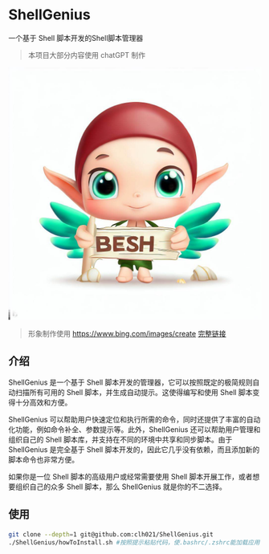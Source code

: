 # ShellGenius
一个基于 Shell 脚本开发的Shell脚本管理器

> 本项目大部分内容使用 chatGPT 制作

![形象](./img.jpeg)

> 形象制作使用 https://www.bing.com/images/create [完整链接](https://www.bing.com/images/create/winged-elf-is-arranging-a-wooden-stick-showing-the/644548a5b00c4612af7b3312c53fc866?id=0dHhvqKrT0ZW6oeCkTiCxw%3d%3d&view=detailv2&idpp=genimg&FORM=GCRIDP&ajaxhist=0&ajaxserp=0)

## 介绍
ShellGenius 是一个基于 Shell 脚本开发的管理器，它可以按照既定的极简规则自动扫描所有可用的 Shell 脚本，并生成自动提示。这使得编写和使用 Shell 脚本变得十分高效和方便。

ShellGenius 可以帮助用户快速定位和执行所需的命令，同时还提供了丰富的自动化功能，例如命令补全、参数提示等。此外，ShellGenius 还可以帮助用户管理和组织自己的 Shell 脚本库，并支持在不同的环境中共享和同步脚本。由于 ShellGenius 是完全基于 Shell 脚本开发的，因此它几乎没有依赖，而且添加新的脚本命令也非常方便。

如果你是一位 Shell 脚本的高级用户或经常需要使用 Shell 脚本开展工作，或者想要组织自己的众多 Shell 脚本，那么 ShellGenius 就是你的不二选择。

## 使用
```bash
git clone --depth=1 git@github.com:clh021/ShellGenius.git
./ShellGenius/howToInstall.sh #按照提示粘贴代码，使.bashrc/.zshrc能加载应用
```